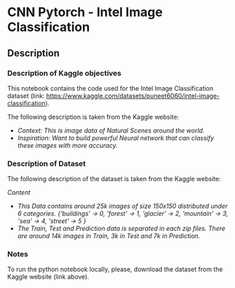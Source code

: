 
# CNN Pytorch - Intel Image Classification

## Description

### Description of Kaggle objectives

This notebook contains the code used for the Intel Image Classification dataset (link: https://www.kaggle.com/datasets/puneet6060/intel-image-classification).

The following description is taken from the Kaggle website:
- *Context: This is image data of Natural Scenes around the world.*
- *Inspiration: Want to build powerful Neural network that can classify these images with more accuracy.*

### Description of Dataset

The following description of the dataset is taken from the Kaggle website:

*Content*
- *This Data contains around 25k images of size 150x150 distributed under 6 categories. {'buildings' -> 0, 'forest' -> 1, 'glacier' -> 2, 'mountain' -> 3, 'sea' -> 4, 'street' -> 5 }*
- *The Train, Test and Prediction data is separated in each zip files. There are around 14k images in Train, 3k in Test and 7k in Prediction.*

### Notes

To run the python notebook locally, please, download the dataset from the Kaggle website (link above).
